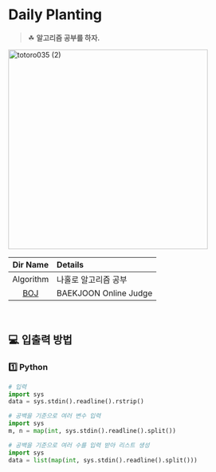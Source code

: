 # Daily Planting
> ☘ **알고리즘 공부를 하자.**

<img width="400" alt="totoro035 (2)" src= https://user-images.githubusercontent.com/102007066/170699272-d6093aaf-a78e-4da9-973e-43a72b67c465.jpg>  

|            Dir Name             | Details              |
|:-------------------------------:|:---------------------|
|            Algorithm            | 나홀로 알고리즘 공부|
| [BOJ](https://www.acmicpc.net/) | BAEKJOON Online Judge |  

<br>

## 💻 입출력 방법
### 1️⃣ Python
```python
# 입력
import sys
data = sys.stdin().readline().rstrip()

# 공백을 기준으로 여러 변수 입력
import sys
m, n = map(int, sys.stdin().readline().split())

# 공백을 기준으로 여러 수를 입력 받아 리스트 생성
import sys
data = list(map(int, sys.stdin().readline().split()))
```


